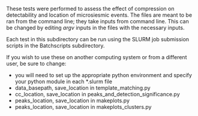 These tests were performed to assess the effect of compression on detectability and location of microsiesmic events. The files are meant to be ran from the command line; they take inputs from command line. This can be changed by editing *argv* inputs in the files with the necessary inputs.

Each test in this subdirectory can be run using the SLURM job submission scripts
in the Batchscripts subdirectory.

If you wish to use these on another computing system or from a different user,
be sure to change:

* you will need to set up the appropriate python environment and specify your python module in each *.slurm file
* data_basepath, save_location in template_matching.py
* cc_location, save_location in peaks_and_detection_significance.py
* peaks_location, save_location in makeplots.py
* peaks_location, save_location in makeplots_clusters.py
